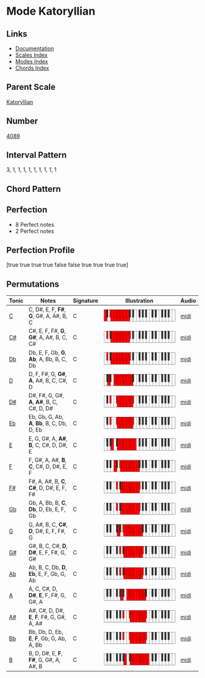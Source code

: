 # Mode Katoryllian

## Links

- [Documentation](index.md)
- [Scales Index](Scales.md)
- [Modes Index](Modes.md)
- [Chords Index](Chords.md)

## Parent Scale

[Katoryllian](ScaleKatoryllian.md)

## Number

[4089](https://ianring.com/musictheory/scales/4089)

## Interval Pattern

3, 1, 1, 1, 1, 1, 1, 1, 1, 1

## Chord Pattern



## Perfection

- 8 Perfect notes
- 2 Perfect notes

## Perfection Profile

[true true true true false false true true true true]

## Permutations

| Tonic | Notes | Signature | Illustration | Audio |
|-------|-------|-----------|--------------|-------|
| [C](ModeCNaturalKatoryllian.md) | C, D#, E, F, **F#**, **G**, G#, A, A#, B, C | C | ![CNaturalKatoryllian](ModeCNaturalKatoryllian.png) | [midi](https://github.com/edipermadi/music/blob/main/docs/ModeCNaturalKatoryllian.mid?raw=true) |
| [C#](ModeCSharpKatoryllian.md) | C#, E, F, F#, **G**, **G#**, A, A#, B, C, C# | C | ![CSharpKatoryllian](ModeCSharpKatoryllian.png) | [midi](https://github.com/edipermadi/music/blob/main/docs/ModeCSharpKatoryllian.mid?raw=true) |
| [Db](ModeDFlatKatoryllian.md) | Db, E, F, Gb, **G**, **Ab**, A, Bb, B, C, Db | C | ![DFlatKatoryllian](ModeDFlatKatoryllian.png) | [midi](https://github.com/edipermadi/music/blob/main/docs/ModeDFlatKatoryllian.mid?raw=true) |
| [D](ModeDNaturalKatoryllian.md) | D, F, F#, G, **G#**, **A**, A#, B, C, C#, D | C | ![DNaturalKatoryllian](ModeDNaturalKatoryllian.png) | [midi](https://github.com/edipermadi/music/blob/main/docs/ModeDNaturalKatoryllian.mid?raw=true) |
| [D#](ModeDSharpKatoryllian.md) | D#, F#, G, G#, **A**, **A#**, B, C, C#, D, D# | C | ![DSharpKatoryllian](ModeDSharpKatoryllian.png) | [midi](https://github.com/edipermadi/music/blob/main/docs/ModeDSharpKatoryllian.mid?raw=true) |
| [Eb](ModeEFlatKatoryllian.md) | Eb, Gb, G, Ab, **A**, **Bb**, B, C, Db, D, Eb | C | ![EFlatKatoryllian](ModeEFlatKatoryllian.png) | [midi](https://github.com/edipermadi/music/blob/main/docs/ModeEFlatKatoryllian.mid?raw=true) |
| [E](ModeENaturalKatoryllian.md) | E, G, G#, A, **A#**, **B**, C, C#, D, D#, E | C | ![ENaturalKatoryllian](ModeENaturalKatoryllian.png) | [midi](https://github.com/edipermadi/music/blob/main/docs/ModeENaturalKatoryllian.mid?raw=true) |
| [F](ModeFNaturalKatoryllian.md) | F, G#, A, A#, **B**, **C**, C#, D, D#, E, F | C | ![FNaturalKatoryllian](ModeFNaturalKatoryllian.png) | [midi](https://github.com/edipermadi/music/blob/main/docs/ModeFNaturalKatoryllian.mid?raw=true) |
| [F#](ModeFSharpKatoryllian.md) | F#, A, A#, B, **C**, **C#**, D, D#, E, F, F# | C | ![FSharpKatoryllian](ModeFSharpKatoryllian.png) | [midi](https://github.com/edipermadi/music/blob/main/docs/ModeFSharpKatoryllian.mid?raw=true) |
| [Gb](ModeGFlatKatoryllian.md) | Gb, A, Bb, B, **C**, **Db**, D, Eb, E, F, Gb | C | ![GFlatKatoryllian](ModeGFlatKatoryllian.png) | [midi](https://github.com/edipermadi/music/blob/main/docs/ModeGFlatKatoryllian.mid?raw=true) |
| [G](ModeGNaturalKatoryllian.md) | G, A#, B, C, **C#**, **D**, D#, E, F, F#, G | C | ![GNaturalKatoryllian](ModeGNaturalKatoryllian.png) | [midi](https://github.com/edipermadi/music/blob/main/docs/ModeGNaturalKatoryllian.mid?raw=true) |
| [G#](ModeGSharpKatoryllian.md) | G#, B, C, C#, **D**, **D#**, E, F, F#, G, G# | C | ![GSharpKatoryllian](ModeGSharpKatoryllian.png) | [midi](https://github.com/edipermadi/music/blob/main/docs/ModeGSharpKatoryllian.mid?raw=true) |
| [Ab](ModeAFlatKatoryllian.md) | Ab, B, C, Db, **D**, **Eb**, E, F, Gb, G, Ab | C | ![AFlatKatoryllian](ModeAFlatKatoryllian.png) | [midi](https://github.com/edipermadi/music/blob/main/docs/ModeAFlatKatoryllian.mid?raw=true) |
| [A](ModeANaturalKatoryllian.md) | A, C, C#, D, **D#**, **E**, F, F#, G, G#, A | C | ![ANaturalKatoryllian](ModeANaturalKatoryllian.png) | [midi](https://github.com/edipermadi/music/blob/main/docs/ModeANaturalKatoryllian.mid?raw=true) |
| [A#](ModeASharpKatoryllian.md) | A#, C#, D, D#, **E**, **F**, F#, G, G#, A, A# | C | ![ASharpKatoryllian](ModeASharpKatoryllian.png) | [midi](https://github.com/edipermadi/music/blob/main/docs/ModeASharpKatoryllian.mid?raw=true) |
| [Bb](ModeBFlatKatoryllian.md) | Bb, Db, D, Eb, **E**, **F**, Gb, G, Ab, A, Bb | C | ![BFlatKatoryllian](ModeBFlatKatoryllian.png) | [midi](https://github.com/edipermadi/music/blob/main/docs/ModeBFlatKatoryllian.mid?raw=true) |
| [B](ModeBNaturalKatoryllian.md) | B, D, D#, E, **F**, **F#**, G, G#, A, A#, B | C | ![BNaturalKatoryllian](ModeBNaturalKatoryllian.png) | [midi](https://github.com/edipermadi/music/blob/main/docs/ModeBNaturalKatoryllian.mid?raw=true) |
